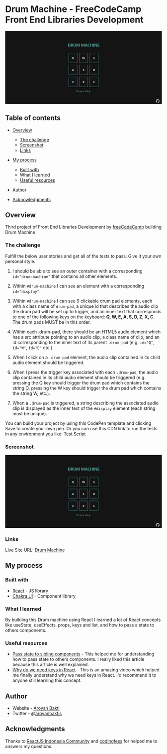 # Drum Machine - FreeCodeCamp Front End Libraries Development

![Preview for Drum Machine](./public/preview.png)

## Table of contents

- [Overview](#overview)
  - [The challenge](#the-challenge)
  - [Screenshot](#screenshot)
  - [Links](#links)
- [My process](#my-process)

  - [Built with](#built-with)
  - [What I learned](#what-i-learned)
  - [Useful resources](#useful-resources)

- [Author](#author)
- [Acknowledgments](#acknowledgments)

## Overview

Third project of Front End Libraries Development by [freeCodeCamp](https://freecodecamp.org) building Drum Machine

### The challenge

Fulfill the below user stories and get all of the tests to pass. Give it your own personal style.

1. I should be able to see an outer container with a corresponding `id="drum-machine"` that contains all other elements.

2. Within `#drum-machine` I can see an element with a corresponding `id="display"`.

3. Within `#drum-machine` I can see 9 clickable drum pad elements, each with a class name of `drum-pad`, a unique id that describes the audio clip the drum pad will be set up to trigger, and an inner text that corresponds to one of the following keys on the keyboard: **Q, W, E, A, S, D, Z, X, C**. The drum pads MUST be in this order.

4. Within each .drum-pad, there should be an HTML5 audio element which has a src attribute pointing to an audio clip, a class name of clip, and an id corresponding to the inner text of its parent `.drum-pad` (e.g. `id="Q"`, `id="W"`, `id="E"` etc.).

5. When I click on a `.drum-pad` element, the audio clip contained in its child audio element should be triggered.

6. When I press the trigger key associated with each `.drum-pad`, the audio clip contained in its child audio element should be triggered (e.g. pressing the Q key should trigger the drum pad which contains the string Q, pressing the W key should trigger the drum pad which contains the string W, etc.).

7. When a `.drum-pad` is triggered, a string describing the associated audio clip is displayed as the inner text of the `#display` element (each string must be unique).

You can build your project by using this CodePen template and clicking Save to create your own pen. Or you can use this CDN link to run the tests in any environment you like: [Test Script](https://cdn.freecodecamp.org/testable-projects-fcc/v1/bundle.js)

### Screenshot

![](./public/preview.png)

### Links

Live Site URL: [Drum Machine](https://drum-machine-arbase.vercel.app/)

## My process

### Built with

- [React](https://reactjs.org/) - JS library
- [Chakra UI](https://chakra-ui.com/) - Component library

### What I learned

By building this Drum machine using React I learned a lot of React concepts like useState, useEffects, props, keys and list, and how to pass a state to others components.

### Useful resources

- [Pass state to sibling components](https://laurieontech.com/posts/sibling-state/) - This helped me for understanding how to pass state to others components. I really liked this article because this article is well explained.
- [Why do we need keys in React](https://www.youtube.com/watch?v=J_S97E8xjcA&) - This is an amazing video which helped me finally understand why we need keys in React. I'd recommend it to anyone still learning this concept.

## Author

- Website - [Aroyan Bakti](https://www.aroyanbakti.com)
- Twitter - [@aroyanbaktis](https://www.twitter.com/aroyanbaktis)

## Acknowledgments

Thanks to [ReactJS Indonesia Community](https://t.me/react_idn) and [codingfess](https://twitter.com/codingfess) for helped me to answers my questions.
